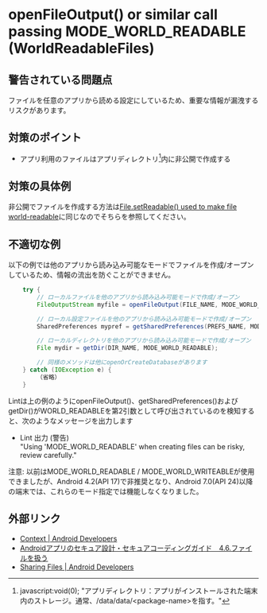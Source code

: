 # openFileOutput() or similar call passing MODE\_WORLD\_READABLE (WorldReadableFiles)

## 警告されている問題点

ファイルを任意のアプリから読める設定にしているため、重要な情報が漏洩するリスクがあります。

## 対策のポイント

- アプリ利用のファイルはアプリディレクトリ[^注釈1]内に非公開で作成する

## 対策の具体例

非公開でファイルを作成する方法は[File.setReadable() used to make file world-readable][4]に同じなのでそちらを参照してください。

## 不適切な例

以下の例では他のアプリから読み込み可能なモードでファイルを作成/オープンしているため、情報の流出を防ぐことができません。

```java
    try {
        // ローカルファイルを他のアプリから読み込み可能モードで作成/オープン
        FileOutputStream myfile = openFileOutput(FILE_NAME, MODE_WORLD_READABLE);

        // ローカル設定ファイルを他のアプリから読み込み可能モードで作成/オープン
        SharedPreferences mypref = getSharedPreferences(PREFS_NAME, MODE_WORLD_READABLE);

        // ローカルディレクトリを他のアプリから読み込み可能モードで作成/オープン
        File mydir = getDir(DIR_NAME, MODE_WORLD_READABLE);

        // 同様のメソッドは他にopenOrCreateDatabaseがあります
    } catch (IOException e) {
        （省略）
    }
```

Lintは上の例のようにopenFileOutput()、getSharedPreferences()およびgetDir()がWORLD_READABLEを第2引数として呼び出されているのを検知すると、次のようなメッセージを出力します

- Lint 出力 (警告)  
  "Using 'MODE_WORLD_READABLE' when creating files can be risky, review carefully."

注意: 以前はMODE_WORLD_READABLE / MODE_WORLD_WRITEABLEが使用できましたが、Android 4.2(API 17)で非推奨となり、Android 7.0(API 24)以降の端末では、これらのモード指定では機能しなくなりました。

## 外部リンク

- [Context | Android Developers][1]
- [Androidアプリのセキュア設計・セキュアコーディングガイド　4.6.ファイルを扱う][2]
- [Sharing Files | Android Developers][3]

[1]:https://developer.android.com/reference/android/content/Context.html
[2]:http://www.jssec.org/dl/android_securecoding/4_using_technology_in_a_safe_way.html#%E3%83%95%E3%82%A1%E3%82%A4%E3%83%AB%E3%82%92%E6%89%B1%E3%81%86
[3]:https://developer.android.com/training/secure-file-sharing/index.html
[4]:SetWorldReadable.md


[^注釈1]: javascript:void(0); "アプリディレクトリ：アプリがインストールされた端末内のストレージ。通常、/data/data/&lt;package-name&gt;を指す。"

